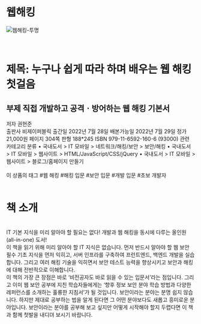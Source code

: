# 웹해킹
![웹해킹-투명](https://user-images.githubusercontent.com/21074282/180716329-eb57edab-1cff-4be6-b3e6-7dc974c09143.png)
<br><br><br>
<h1>제목: 누구나 쉽게 따라 하며 배우는 웹 해킹 첫걸음</h1>
<h2>부제 직접 개발하고 공격ㆍ방어하는 웹 해킹 기본서</h2>
저자 권현준
<br>
출판사 비제이퍼블릭
출간일 2022년 7월 28일
배본가능일 2022년 7월 29일
정가 21,000원
페이지 304쪽
판형 188*245
ISBN 979-11-6592-160-6 (93000)
관련 카테고리 분류
•	  국내도서 > IT 모바일 > 네트워크/해킹/보안 > 보안/해킹
•	 국내도서 > IT 모바일 > 웹사이트 > HTML/JavaScript/CSS/jQuery
•	 국내도서 > IT 모바일 > 웹사이트 > 블로그/홈페이지 만들기
<br><br>
이 상품의 태그 
#웹 해킹 #해킹 입문 #보안 입문 #개발 입문 #초보 개발자
<br><br>
<h1>책 소개</h1>
<br>
IT 기본 지식을 미리 알아야 할 필요는 없다!
개발과 웹 해킹을 동시에 다루는 올인원(all-in-one) 도서!
<br>
이 책을 읽기 위해 미리 알아야 할 IT 지식은 없습니다. 먼저 반드시 알아야 할 웹 보안 필수 기초 지식을 먼저 익히고, 서버 인프라를 구축하여 프런트엔드, 백엔드 개발을 실습합니다. 그리고 여러 해킹 기술을 익히면서 보안 테스트 능력을 향상시키고 보안과 해킹에 대해 전반적으로 이해합니다. 
<br>
이 책의 가장 큰 장점은 바로 ‘비전공자도 바로 읽을 수 있는 입문서’라는 점입니다. 그리고 이미 웹 보안 공부에 지친 학습자들에게는 ‘향후 정보 보안 분야 학습 방법과 다양한 레퍼런스를 소개하는 훌륭한 지침서’가 될 것입니다. 보안이라는 분야는 분명 쉽지 않습니다. 하지만 제대로 공부하는 법을 알게 된다면 그 어떤 분야보다도 새롭고 흥미로운 분야입니다. 보안이라는 분야를 공부해 보고 싶지만 어떻게 시작해야 할지 두렵다면 이 책과 함께 첫발을 내디뎌 보시기 바랍니다.
